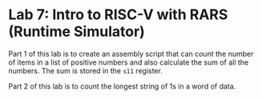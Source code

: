 # Lab 7: Intro to RISC-V with RARS (Runtime Simulator)
Part 1 of this lab is to create an assembly script that can count the number 
of items in a list of positive numbers and also calculate the sum of all the numbers.
The sum is stored in the `s11` register.

Part 2 of this lab is to count the longest string of 1s in a word of data. 